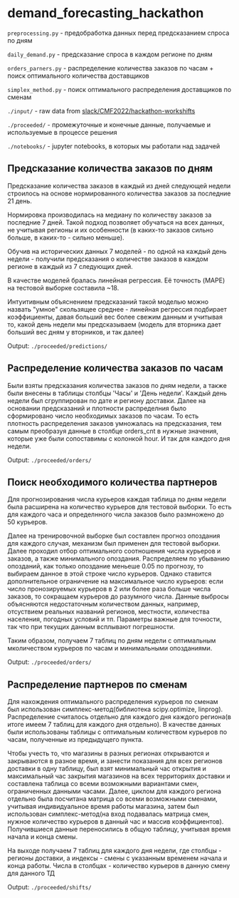 # demand_forecasting_hackathon

`preprocessing.py` - предобработка данных перед предсказанием спроса по дням

`daily_demand.py` - предсказание спроса в каждом регионе по дням

`orders_parners.py` - распределение количества заказов по часам + поиск оптимального количества доставщиков

`simplex_method.py` - поиск оптимального распределения доставщиков по сменам

`./input/` - raw data from [slack/CMF2022/hackathon-workshifts](https://cmf2022.slack.com/archives/C042U48K9MZ/p1663411929528629)

`./proceeded/` - промежуточные и конечные данные, получаемые и используемые в процессе решения

`./notebooks/` - jupyter notebooks, в которых мы работали над задачей



## Предсказание количества заказов по дням

Предсказание количества заказов в каждый из дней следующей недели строилось на основе нормированного количества заказов за последние 21 день. 

Нормировка производилась на медиану по количеству заказов за последние 7 дней. Такой подход позволяет обучаться на всех данных, не учитывая регионы и их особенности (в каких-то заказов сильно больше, в каких-то - сильно меньше).

Обучив на исторических данных 7 моделей - по одной на каждый день недели - получили предсказания о количестве заказов в каждом регионе в каждый из 7 следующих дней.

В качестве моделей бралась линейная регрессия. Её точность (MAPE) на тестовой выборке составила ~18.

Интуитивным объяснением предсказаний такой моделью можно назвать "умное" скользящее среднее - линейная регрессия подбирает коэффициенты, давая больший вес более свежим данным и учитывая то, какой день недели мы предсказываем (модель для вторника дает больший вес дням у вторников, и так далее)

Output:  `./proceeded/predictions/`


## Распределение количества заказов по часам

Были взяты предсказания количества заказов по дням недели, а также были внесены в таблицы столбцы 'Часы' и 'День недели'. Каждый день недели был сгруппирован по дате и региону доставки. Далее на основании предсказаний и плотности распределния было сформировано число необходимых заказов по часам. То есть плотность распределения заказов умножалась на предсказания, тем самым преобразуя данные в столбце orders_cnt в нужные значения, которые уже были сопоставимы с колонкой hour. И так для каждого дня недели.

Output:  `./proceeded/orders/`


## Поиск необходимого количества партнеров

Для прогнозирования числа курьеров каждая таблица по дням недели была расширена на количество курьеров для тестовой выборки. То есть для каждого часа и определнного числа заказов было размножено до 50 курьеров. 

Далее на тренировочной выборке был составлен прогноз опоздания для каждого случая, механизм был применен для тестовой выборки. Далее проходил отбор оптимального соотношения числа курьеров и заказов, а также минимального опоздания. Распределяем по убыванию опозданий, как только опоздание меньеше 0.05 по прогнозу, то выбираем данное в этой строке число курьеров. Однако ставится дополнительное ограничение на максимальное число курьеров: если число пронозируемых курьеров в 2 или более раза больше числа заказов, то сокращаем курьеров до разумного числа. Данные выбросы объясняются недостаточным количеством данных, например, отсуствием реальных  названий регионов, местности, количества населения, погодных условий и тп. Параметры важные для точности, так что при текущих данным всплывают погрешности.

Таким образом, получаем 7 таблиц по дням недели с оптимальным мколичеством курьеров по часам и минимальными опозданиями.

Output:  `./proceeded/orders/`


## Распределение партнеров по сменам

Для нахождения оптимального распределения курьеров по сменам был использован симплекс-метод(библиотека scipy.optimize, linprog). Распределение считалось отдельно для каждого дня каждого региона(в итоге имеем 7 таблиц для каждого дня отдельно). В качестве данных были использованы таблицы с оптимальным количеством курьеров по часам, полученные из предыдущего пункта.

Чтобы учесть то, что магазины в разных регионах открываются и закрываются в разное время, и занести показания для всех регионов доставки в одну таблицу, был взят минимальный час открытия и максимальный час закрытия магазинов на всех территориях доставки и составлена таблица со всеми возможными вариантами смен, ограниченных данными часами. Далее, циклом для каждого региона отдельно была посчитана матрица со всеми возможными сменами, учитывая индивидуальное время работы магазина, затем был использован симплекс-метод(на вход подавалась матрица смен, нужное количество курьеров в данный час и массив коэффициентов). Получившиеся данные переносились в общую таблицу, учитывая время начала и конца смены.

На выходе получаем 7 таблиц для каждого дня недели, где столбцы - регионы доставки, а индексы - смены с указанным временем начала и конца работы. Числа в столбцах - количество курьеров в данную смену для данного ТД

Output:  `./proceeded/shifts/`
